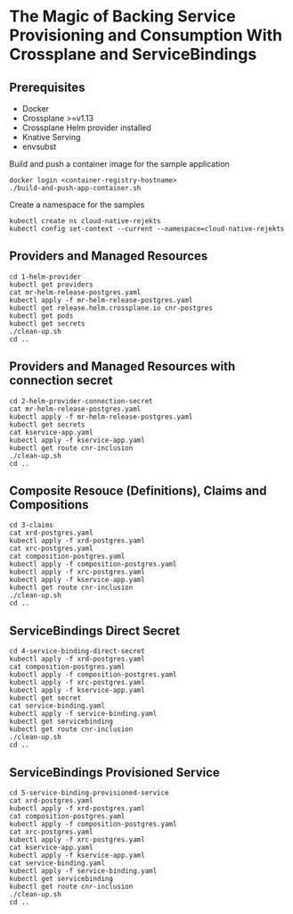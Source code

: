 # The Magic of Backing Service Provisioning and Consumption With Crossplane and ServiceBindings

## Prerequisites
- Docker
- Crossplane >=v1.13
- Crossplane Helm provider installed
- Knative Serving
- envsubst

Build and push a container image for the sample application
```
docker login <container-registry-hostname>
./build-and-push-app-container.sh
```

Create a namespace for the samples
```
kubectl create ns cloud-native-rejekts
kubectl config set-context --current --namespace=cloud-native-rejekts
```

## Providers and Managed Resources
```
cd 1-helm-provider
kubectl get providers
cat mr-helm-release-postgres.yaml
kubectl apply -f mr-helm-release-postgres.yaml
kubectl get release.helm.crossplane.io cnr-postgres
kubectl get pods
kubectl get secrets
./clean-up.sh
cd ..
```

## Providers and Managed Resources with connection secret
```
cd 2-helm-provider-connection-secret
cat mr-helm-release-postgres.yaml
kubectl apply -f mr-helm-release-postgres.yaml
kubectl get secrets
cat kservice-app.yaml
kubectl apply -f kservice-app.yaml
kubectl get route cnr-inclusion
./clean-up.sh
cd ..
```

## Composite Resouce (Definitions), Claims and Compositions
```
cd 3-claims
cat xrd-postgres.yaml
kubectl apply -f xrd-postgres.yaml
cat xrc-postgres.yaml 
cat composition-postgres.yaml
kubectl apply -f composition-postgres.yaml
kubectl apply -f xrc-postgres.yaml
kubectl apply -f kservice-app.yaml
kubectl get route cnr-inclusion
./clean-up.sh
cd ..
```

## ServiceBindings Direct Secret
```
cd 4-service-binding-direct-secret
kubectl apply -f xrd-postgres.yaml
cat composition-postgres.yaml
kubectl apply -f composition-postgres.yaml
kubectl apply -f xrc-postgres.yaml
kubectl apply -f kservice-app.yaml
kubectl get secret
cat service-binding.yaml
kubectl apply -f service-binding.yaml
kubectl get servicebinding
kubectl get route cnr-inclusion
./clean-up.sh
cd ..
```

## ServiceBindings Provisioned Service
```
cd 5-service-binding-provisioned-service
cat xrd-postgres.yaml
kubectl apply -f xrd-postgres.yaml
cat composition-postgres.yaml
kubectl apply -f composition-postgres.yaml
cat xrc-postgres.yaml
kubectl apply -f xrc-postgres.yaml
cat kservice-app.yaml
kubectl apply -f kservice-app.yaml
cat service-binding.yaml
kubectl apply -f service-binding.yaml
kubectl get servicebinding
kubectl get route cnr-inclusion
./clean-up.sh
cd ..
```

